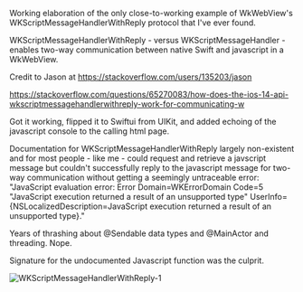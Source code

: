 Working elaboration of the only close-to-working example of WkWebView's WKScriptMessageHandlerWithReply protocol that I've ever found. 

WKScriptMessageHandlerWithReply - versus WKScriptMessageHandler - enables two-way communication between native Swift and javascript in a WkWebView. 

Credit to Jason at https://stackoverflow.com/users/135203/jason

https://stackoverflow.com/questions/65270083/how-does-the-ios-14-api-wkscriptmessagehandlerwithreply-work-for-communicating-w

Got it working, flipped it to Swiftui from UIKit, and added echoing of the javascript console to the calling html page.

Documentation for WKScriptMessageHandlerWithReply largely non-existent and for most people - like me - could request and retrieve a javscript message but couldn't successfully reply to the javascript message for two-way communication without getting a seemingly untraceable error:
"JavaScript evaluation error: Error Domain=WKErrorDomain Code=5 "JavaScript execution returned a result of an unsupported type" UserInfo={NSLocalizedDescription=JavaScript execution returned a result of an unsupported type}."

Years of thrashing about @Sendable data types and @MainActor and threading. Nope.

Signature for the undocumented Javascript function was the culprit.  



![WKScriptMessageHandlerWithReply-1](https://github.com/user-attachments/assets/a48f8133-84e0-4ecc-86f3-d96e84905d62)
